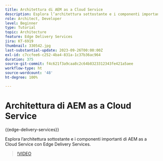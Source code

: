 ```yaml
---
title: Architettura di AEM as a Cloud Service
description: Esplora l’architettura sottostante e i componenti importanti di AEM as a Cloud Service con Edge Delivery Services.
role: Architect, Developer
level: Beginner
type: Tutorial
topic: Architecture
feature: Edge Delivery Services
jira: KT-6919
thumbnail: 330542.jpg
last-substantial-update: 2023-09-26T00:00:00Z
exl-id: c7ccfee6-c252-4ba4-831a-1c37b36ac964
duration: 375
source-git-commit: f4c621f3a9caa8c2c64b8323312343fe421a5aee
workflow-type: ht
source-wordcount: '48'
ht-degree: 100%

---
```


# Architettura di AEM as a Cloud Service

{{edge-delivery-services}}

Esplora l’architettura sottostante e i componenti importanti di AEM as a Cloud Service con Edge Delivery Services.

>[!VIDEO](https://video.tv.adobe.com/v/330542?quality=12&learn=on)
